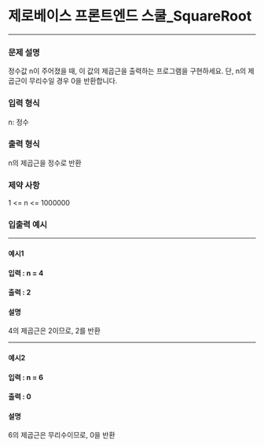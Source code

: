 # 제로베이스 프론트엔드 스쿨_SquareRoot

---

### 문제 설명
정수값 n이 주어졌을 때, 이 값의 제곱근을 출력하는 프로그램을 구현하세요.
단, n의 제곱근이 무리수일 경우 0을 반환합니다.

### 입력 형식
n: 정수

### 출력 형식
n의 제곱근을 정수로 반환

### 제약 사항
1 <= n <= 1000000

### 입출력 예시

---

#### 예시1
#### 입력 : n = 4
#### 출력 : 2
#### 설명
4의 제곱근은 2이므로, 2를 반환

---

#### 예시2
#### 입력 : n = 6
#### 출력 : 0
#### 설명
6의 제곱근은 무리수이므로, 0을 반환
